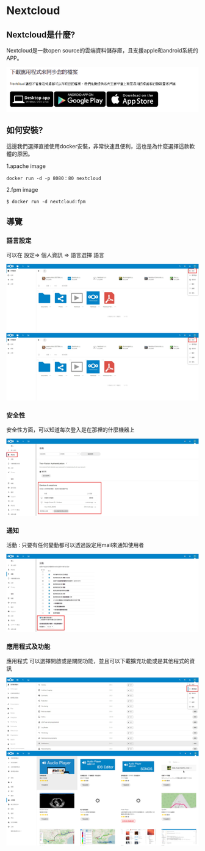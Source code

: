 # Nextcloud


## Nextcloud是什麼?

Nextcloud是一款open source的雲端資料儲存庫，且支援apple和android系統的APP。

![image](https://github.com/leoa12412a/Nextcloud/blob/master/app.PNG)

## 如何安裝?

這邊我們選擇直接使用docker安裝，非常快速且便利，這也是為什麼選擇這款軟體的原因。

1.apache image
```
docker run -d -p 8080：80 nextcloud
```

2.fpm image
```
$ docker run -d nextcloud:fpm
```

## 導覽

### 語言設定
可以在 設定=> 個人資訊 => 語言選擇 語言

![image](https://github.com/leoa12412a/Nextcloud/blob/master/1.jpg)
![image](https://github.com/leoa12412a/Nextcloud/blob/master/1.jpg)

### 安全性
安全性方面，可以知道每次登入是在那裡的什麼機器上

![image](https://github.com/leoa12412a/Nextcloud/blob/master/4.jpg)

### 通知
活動 : 只要有任何變動都可以透過設定用mail來通知使用者

![image](https://github.com/leoa12412a/Nextcloud/blob/master/3.jpg)

### 應用程式及功能
應用程式 可以選擇開啟或是關閉功能，並且可以下載擴充功能或是其他程式的資訊

![image](https://github.com/leoa12412a/Nextcloud/blob/master/5.jpg)
![image](https://github.com/leoa12412a/Nextcloud/blob/master/6.PNG)

